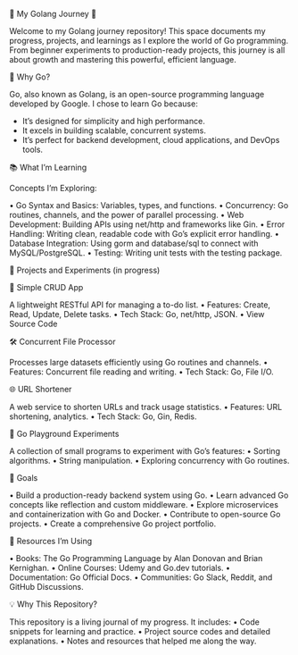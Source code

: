 🌟 My Golang Journey 🚀

Welcome to my Golang journey repository! This space documents my progress, projects, and learnings as I explore the world of Go programming. From beginner experiments to production-ready projects, this journey is all about growth and mastering this powerful, efficient language.


🧐 Why Go?

Go, also known as Golang, is an open-source programming language developed by Google. I chose to learn Go because:
- It’s designed for simplicity and high performance.
- It excels in building scalable, concurrent systems.
- It’s perfect for backend development, cloud applications, and DevOps tools.

 📚 What I’m Learning

Concepts I’m Exploring:

  •	Go Syntax and Basics: Variables, types, and functions.
	•	Concurrency: Go routines, channels, and the power of parallel processing.
	•	Web Development: Building APIs using net/http and frameworks like Gin.
	•	Error Handling: Writing clean, readable code with Go’s explicit error handling.
	•	Database Integration: Using gorm and database/sql to connect with MySQL/PostgreSQL.
	•	Testing: Writing unit tests with the testing package.

 🔨 Projects and Experiments (in progress)

🚀 Simple CRUD App

A lightweight RESTful API for managing a to-do list.
	•	Features: Create, Read, Update, Delete tasks.
	•	Tech Stack: Go, net/http, JSON.
	•	View Source Code

🛠️ Concurrent File Processor

Processes large datasets efficiently using Go routines and channels.
	•	Features: Concurrent file reading and writing.
	•	Tech Stack: Go, File I/O.

🌐 URL Shortener

A web service to shorten URLs and track usage statistics.
	•	Features: URL shortening, analytics.
	•	Tech Stack: Go, Gin, Redis.

🧠 Go Playground Experiments

A collection of small programs to experiment with Go’s features:
	•	Sorting algorithms.
	•	String manipulation.
	•	Exploring concurrency with Go routines.


 🎯 Goals

  •	Build a production-ready backend system using Go.
	•	Learn advanced Go concepts like reflection and custom middleware.
	•	Explore microservices and containerization with Go and Docker.
	•	Contribute to open-source Go projects.
	•	Create a comprehensive Go project portfolio.

📖 Resources I’m Using

  •	Books: The Go Programming Language by Alan Donovan and Brian Kernighan.
	•	Online Courses: Udemy and Go.dev tutorials.
	•	Documentation: Go Official Docs.
	•	Communities: Go Slack, Reddit, and GitHub Discussions.

 💡 Why This Repository?

This repository is a living journal of my progress. It includes:
	•	Code snippets for learning and practice.
	•	Project source codes and detailed explanations.
	•	Notes and resources that helped me along the way.
